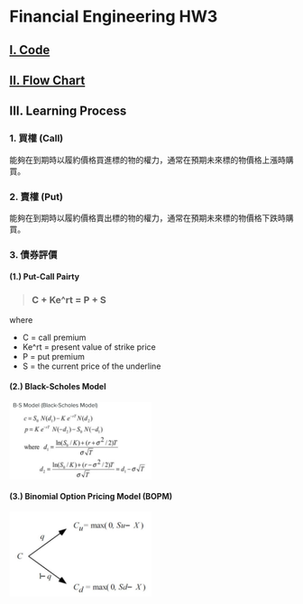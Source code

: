 # Financial Engineering HW3
## [I. Code](https://github.com/fatdanny77/Financial_Engineering/blob/master/HW3/Codes/Financial_Engineering_HW3_ver2.ipynb)

## [II. Flow Chart](https://github.com/fatdanny77/Financial_Engineering/blob/master/HW3/FlowCharts/Flow_Chart.jpg)
## III. Learning Process

### 1. 買權 (Call)
能夠在到期時以履約價格買進標的物的權力，通常在預期未來標的物價格上漲時購買。

### 2. 賣權 (Put)
能夠在到期時以履約價格賣出標的物的權力，通常在預期未來標的物價格下跌時購買。

### 3. 債券評價
#### (1.) Put-Call Pairty
> ### **C + Ke^rt = P + S**    
where
* C = call premium
* Ke^rt = present value of strike price
* P = put premium
* S = the current price of the underline

#### (2.) Black-Scholes Model
<img src="https://github.com/fatdanny77/Financial_Engineering/blob/master/HW3/Images/%E6%9C%AA%E5%91%BD%E5%90%8D4.jpg" width="50%" height="50%" />

#### (3.) Binomial Option Pricing Model (BOPM)
<img src="https://github.com/fatdanny77/Financial_Engineering/blob/master/HW3/Images/%E6%9C%AA%E5%91%BD%E5%90%8D2.jpg" width="50%" height="50%" />
